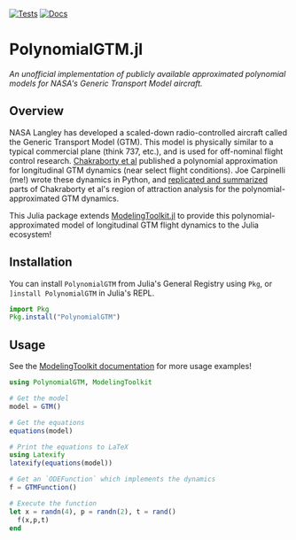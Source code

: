 [![Tests](https://github.com/cadojo/PolynomialGTM.jl/workflows/Tests/badge.svg)](https://github.com/cadojo/PolynomialGTM.jl/actions?query=workflow%3ATests)
[![Docs](https://github.com/cadojo/PolynomialGTM.jl/workflows/Documentation/badge.svg)](https://cadojo.github.io/PolynomialGTM.jl/dev)


# PolynomialGTM.jl
_An unofficial implementation of publicly available approximated polynomial models for NASA's Generic Transport Model aircraft._

## Overview

NASA Langley has developed a scaled-down radio-controlled aircraft called the Generic Transport Model (GTM). 
This model is physically similar to a typical commercial plane (think 737, etc.), and is used 
for off-nominal flight control research. [Chakraborty et al](https://www.sciencedirect.com/science/article/abs/pii/S0967066110002595)
published a polynomial approximation for longitudinal GTM dynamics (near select flight conditions). Joe Carpinelli (me!)
wrote these dynamics in Python, and [replicated and summarized](https://github.com/cadojo/Replicated-ROA-Analysis)
parts of Chakraborty et al's region of attraction analysis
for the polynomial-approximated GTM dynamics. 

This Julia package extends [ModelingToolkit.jl](https://github.com/SciML/ModelingToolkit.jl) to provide this 
polynomial-approximated model of longitudinal GTM flight dynamics to the Julia ecosystem! 

## Installation

You can install `PolynomialGTM` from Julia's General Registry using `Pkg`, or `]install PolynomialGTM` in Julia's REPL.

```julia
import Pkg
Pkg.install("PolynomialGTM")
```

## Usage

See the [ModelingToolkit documentation](http://mtk.sciml.ai/stable/) for more usage examples!

```julia
using PolynomialGTM, ModelingToolkit

# Get the model
model = GTM()

# Get the equations
equations(model)

# Print the equations to LaTeX
using Latexify
latexify(equations(model))

# Get an `ODEFunction` which implements the dynamics
f = GTMFunction()

# Execute the function
let x = randn(4), p = randn(2), t = rand()
  f(x,p,t)
end
```






